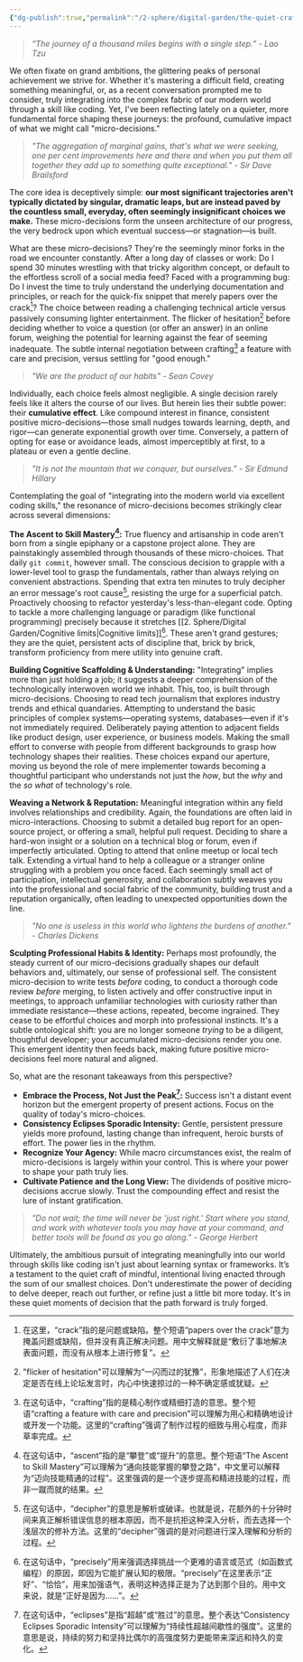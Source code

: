 ```yaml
---
{"dg-publish":true,"permalink":"/2-sphere/digital-garden/the-quiet-craft-how-micro-decisions-forge-our-path-especially-in-code/","updated":"2025-04-20 15:11"}
---
```



> *“The journey of a thousand miles begins with a single step.” - Lao Tzu*

We often fixate on grand ambitions, the glittering peaks of personal achievement we strive for. Whether it's mastering a difficult field, creating something meaningful, or, as a recent conversation prompted me to consider, truly integrating into the complex fabric of our modern world through a skill like coding. Yet, I've been reflecting lately on a quieter, more fundamental force shaping these journeys: the profound, cumulative impact of what we might call "micro-decisions."

> *"The aggregation of marginal gains, that's what we were seeking, one per cent improvements here and there and when you put them all together they add up to something quite exceptional." - Sir Dave Brailsford*

The core idea is deceptively simple: **our most significant trajectories aren't typically dictated by singular, dramatic leaps, but are instead paved by the countless small, everyday, often seemingly insignificant choices we make.** These micro-decisions form the unseen architecture of our progress, the very bedrock upon which eventual success—or stagnation—is built.

What are these micro-decisions? They're the seemingly minor forks in the road we encounter constantly. After a long day of classes or work: Do I spend 30 minutes wrestling with that tricky algorithm concept, or default to the effortless scroll of a social media feed? Faced with a programming bug: Do I invest the time to truly understand the underlying documentation and principles, or reach for the quick-fix snippet that merely papers over the crack[^2]? The choice between reading a challenging technical article versus passively consuming lighter entertainment. The flicker of hesitation[^3] before deciding whether to voice a question (or offer an answer) in an online forum, weighing the potential for learning against the fear of seeming inadequate. The subtle internal negotiation between crafting[^4] a feature with care and precision, versus settling for "good enough."

> *"We are the product of our habits" - Sean Covey*

Individually, each choice feels almost negligible. A single decision rarely feels like it alters the course of our lives. But herein lies their subtle power: their **cumulative effect**. Like compound interest in finance, consistent positive micro-decisions—those small nudges towards learning, depth, and rigor—can generate exponential growth over time. Conversely, a pattern of opting for ease or avoidance leads, almost imperceptibly at first, to a plateau or even a gentle decline.

> *"It is not the mountain that we conquer, but ourselves." - Sir Edmund Hillary*

Contemplating the goal of "integrating into the modern world via excellent coding skills," the resonance of micro-decisions becomes strikingly clear across several dimensions:

**The Ascent to Skill Mastery[^5]:** True fluency and artisanship in code aren't born from a single epiphany or a capstone project alone. They are painstakingly assembled through thousands of these micro-choices. That daily `git commit`, however small. The conscious decision to grapple with a lower-level tool to grasp the fundamentals, rather than always relying on convenient abstractions. Spending that extra ten minutes to truly decipher an error message's root cause[^6], resisting the urge for a superficial patch. Proactively choosing to refactor yesterday's less-than-elegant code. Opting to tackle a more challenging language or paradigm (like functional programming) precisely because it stretches [[2. Sphere/Digital Garden/Cognitive limits\|Cognitive limits]][^7]. These aren't grand gestures; they are the quiet, persistent acts of discipline that, brick by brick, transform proficiency from mere utility into genuine craft.

**Building Cognitive Scaffolding & Understanding:** "Integrating" implies more than just holding a job; it suggests a deeper comprehension of the technologically interwoven world we inhabit. This, too, is built through micro-decisions. Choosing to read tech journalism that explores industry trends and ethical quandaries. Attempting to understand the basic principles of complex systems—operating systems, databases—even if it's not immediately required. Deliberately paying attention to adjacent fields like product design, user experience, or business models. Making the small effort to converse with people from different backgrounds to grasp how technology shapes their realities. These choices expand our aperture, moving us beyond the role of mere implementer towards becoming a thoughtful participant who understands not just the *how*, but the *why* and the *so what* of technology's role.

**Weaving a Network & Reputation:** Meaningful integration within any field involves relationships and credibility. Again, the foundations are often laid in micro-interactions. Choosing to submit a detailed bug report for an open-source project, or offering a small, helpful pull request. Deciding to share a hard-won insight or a solution on a technical blog or forum, even if imperfectly articulated. Opting to attend that online meetup or local tech talk. Extending a virtual hand to help a colleague or a stranger online struggling with a problem you once faced. Each seemingly small act of participation, intellectual generosity, and collaboration subtly weaves you into the professional and social fabric of the community, building trust and a reputation organically, often leading to unexpected opportunities down the line.

> *"No one is useless in this world who lightens the burdens of another." - Charles Dickens*

**Sculpting Professional Habits & Identity:** Perhaps most profoundly, the steady current of our micro-decisions gradually shapes our default behaviors and, ultimately, our sense of professional self. The consistent micro-decision to write tests *before* coding, to conduct a thorough code review *before* merging, to listen actively and offer constructive input in meetings, to approach unfamiliar technologies with curiosity rather than immediate resistance—these actions, repeated, become ingrained. They cease to be effortful choices and morph into professional instincts. It's a subtle ontological shift: you are no longer someone *trying* to be a diligent, thoughtful developer; your accumulated micro-decisions render you one. This emergent identity then feeds back, making future positive micro-decisions feel more natural and aligned.

So, what are the resonant takeaways from this perspective?

- **Embrace the Process, Not Just the Peak[^1]:** Success isn't a distant event horizon but the emergent property of present actions. Focus on the quality of today's micro-choices.
- **Consistency Eclipses Sporadic Intensity:** Gentle, persistent pressure yields more profound, lasting change than infrequent, heroic bursts of effort. The power lies in the rhythm.
- **Recognize Your Agency:** While macro circumstances exist, the realm of micro-decisions is largely within your control. This is where your power to shape your path truly lies.
- **Cultivate Patience and the Long View:** The dividends of positive micro-decisions accrue slowly. Trust the compounding effect and resist the lure of instant gratification.

> *"Do not wait; the time will never be 'just right.' Start where you stand, and work with whatever tools you may have at your command, and better tools will be found as you go along." - George Herbert*

Ultimately, the ambitious pursuit of integrating meaningfully into our world through skills like coding isn't just about learning syntax or frameworks. It’s a testament to the quiet craft of mindful, intentional living enacted through the sum of our smallest choices. Don't underestimate the power of deciding to delve deeper, reach out further, or refine just a little bit more today. It's in these quiet moments of decision that the path forward is truly forged.

[^1]: 在这句话中，“eclipses”是指“超越”或“胜过”的意思。整个表达“Consistency Eclipses Sporadic Intensity”可以理解为“持续性超越间歇性的强度”。这里的意思是说，持续的努力和坚持比偶尔的高强度努力更能带来深远和持久的变化。

[^2]: 在这里，“crack”指的是问题或缺陷。整个短语“papers over the crack”意为掩盖问题或缺陷，但并没有真正解决问题。用中文解释就是“敷衍了事地解决表面问题，而没有从根本上进行修复”。

[^3]: "flicker of hesitation"可以理解为“一闪而过的犹豫”，形象地描述了人们在决定是否在线上论坛发言时，内心中快速掠过的一种不确定感或犹疑。

[^4]: 在这句话中，“crafting”指的是精心制作或精细打造的意思。整个短语“crafting a feature with care and precision”可以理解为用心和精确地设计或开发一个功能。这里的“crafting”强调了制作过程的细致与用心程度，而非草率完成。

[^5]: 在这句话中，“ascent”指的是“攀登”或“提升”的意思。整个短语“The Ascent to Skill Mastery”可以理解为“通向技能掌握的攀登之路”，中文里可以解释为“迈向技能精通的过程”。这里强调的是一个逐步提高和精进技能的过程，而非一蹴而就的结果。

[^6]: 在这句话中，“decipher”的意思是解析或破译。也就是说，花额外的十分钟时间来真正解析错误信息的根本原因，而不是抗拒这种深入分析，而去选择一个浅层次的修补方法。这里的“decipher”强调的是对问题进行深入理解和分析的过程。

[^7]: 在这句话中，“precisely”用来强调选择挑战一个更难的语言或范式（如函数式编程）的原因，即因为它能扩展认知的极限。“precisely”在这里表示“正好”、“恰恰”，用来加强语气，表明这种选择正是为了达到那个目的。用中文来说，就是“正好是因为……”。
